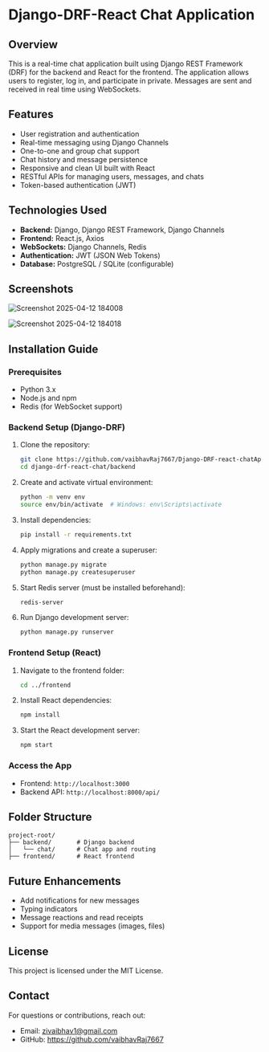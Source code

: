 # Django-DRF-React Chat Application

## Overview
This is a real-time chat application built using Django REST Framework (DRF) for the backend and React for the frontend. The application allows users to register, log in, and participate in private. Messages are sent and received in real time using WebSockets.

## Features
- User registration and authentication
- Real-time messaging using Django Channels
- One-to-one and group chat support
- Chat history and message persistence
- Responsive and clean UI built with React
- RESTful APIs for managing users, messages, and chats
- Token-based authentication (JWT)

## Technologies Used
- **Backend:** Django, Django REST Framework, Django Channels
- **Frontend:** React.js, Axios
- **WebSockets:** Django Channels, Redis
- **Authentication:** JWT (JSON Web Tokens)
- **Database:** PostgreSQL / SQLite (configurable)

## Screenshots
![Screenshot 2025-04-12 184008](https://github.com/user-attachments/assets/27dacd99-26fa-4906-ae19-4a6dff8d459d)

![Screenshot 2025-04-12 184018](https://github.com/user-attachments/assets/da911543-762a-4118-8eca-ac371323e230)


## Installation Guide

### Prerequisites
- Python 3.x
- Node.js and npm
- Redis (for WebSocket support)

### Backend Setup (Django-DRF)
1. Clone the repository:
   ```bash
   git clone https://github.com/vaibhavRaj7667/Django-DRF-react-chatApplication
   cd django-drf-react-chat/backend
   ```
2. Create and activate virtual environment:
   ```bash
   python -m venv env
   source env/bin/activate  # Windows: env\Scripts\activate
   ```
3. Install dependencies:
   ```bash
   pip install -r requirements.txt
   ```
4. Apply migrations and create a superuser:
   ```bash
   python manage.py migrate
   python manage.py createsuperuser
   ```
5. Start Redis server (must be installed beforehand):
   ```bash
   redis-server
   ```
6. Run Django development server:
   ```bash
   python manage.py runserver
   ```

### Frontend Setup (React)
1. Navigate to the frontend folder:
   ```bash
   cd ../frontend
   ```
2. Install React dependencies:
   ```bash
   npm install
   ```
3. Start the React development server:
   ```bash
   npm start
   ```

### Access the App
- Frontend: `http://localhost:3000`
- Backend API: `http://localhost:8000/api/`

## Folder Structure
```
project-root/
├── backend/       # Django backend
│   └── chat/      # Chat app and routing
├── frontend/      # React frontend
```

## Future Enhancements
- Add notifications for new messages
- Typing indicators
- Message reactions and read receipts
- Support for media messages (images, files)

## License
This project is licensed under the MIT License.

## Contact
For questions or contributions, reach out:
- Email: zivaibhav1@gmail.com
- GitHub: https://github.com/vaibhavRaj7667

